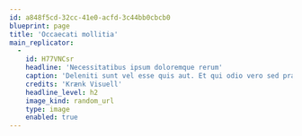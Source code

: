 ```yaml
---
id: a848f5cd-32cc-41e0-acfd-3c44bb0cbcb0
blueprint: page
title: 'Occaecati mollitia'
main_replicator:
  -
    id: H77VNCsr
    headline: 'Necessitatibus ipsum doloremque rerum'
    caption: 'Deleniti sunt vel esse quis aut. Et qui odio vero sed praesentium. Et repellat quos facilis sunt rerum sit et.'
    credits: 'Krænk Visuell'
    headline_level: h2
    image_kind: random_url
    type: image
    enabled: true
---
```

